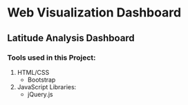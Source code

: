 # Web Visualization Dashboard

## Latitude Analysis Dashboard



### Tools used in this Project:
  1. HTML/CSS
        * Bootstrap
  2. JavaScript
       Libraries:
        * jQuery.js

